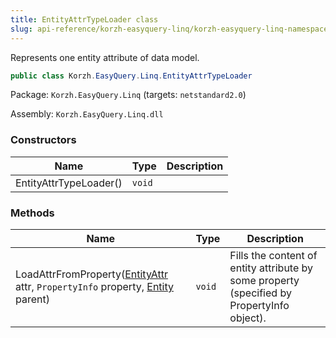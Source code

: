 ```yaml
---
title: EntityAttrTypeLoader class
slug: api-reference/korzh-easyquery-linq/korzh-easyquery-linq-namespace/entityattrtypeloader-class
---
```

Represents one entity attribute of data model.
```csharp
public class Korzh.EasyQuery.Linq.EntityAttrTypeLoader

```
Package: `Korzh.EasyQuery.Linq` (targets: `netstandard2.0`)

Assembly: `Korzh.EasyQuery.Linq.dll`

### Constructors

| Name | Type | Description | 
| --- | --- | --- | 
| EntityAttrTypeLoader() | `void` |  | 


### Methods

| Name | Type | Description | 
| --- | --- | --- | 
| LoadAttrFromProperty([EntityAttr](/api-reference/korzh-easyquery/korzh-easyquery-namespace/entityattr-class) attr, `PropertyInfo` property, [Entity](/api-reference/korzh-easyquery/korzh-easyquery-namespace/entity-class) parent) | `void` | Fills the content of entity attribute by some property (specified by PropertyInfo object). |